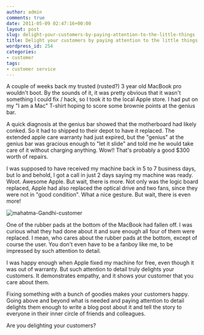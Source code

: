 ```yaml
---
author: admin
comments: true
date: 2011-05-09 02:47:16+00:00
layout: post
slug: delight-your-customers-by-paying-attention-to-the-little-things
title: Delight your customers by paying attention to the little things
wordpress_id: 254
categories:
- customer
tags:
- customer service
---
```


A couple of weeks back my trusted (rusted?) 3 year old MacBook pro wouldn't boot. By the sounds of it, it was pretty obvious that it wasn't something I could fix / hack, so I took it to the local Apple store. I had put on my "I am a Mac" T-shirt hoping to score some brownie points at the genius bar.

A quick diagnosis at the genius bar showed that the motherboard had likely conked. So it had to shipped to their depot to have it replaced. The extended apple care warranty had just expired, but the "genius" at the genius bar was gracious enough to "let it slide" and told me he would take care of it without charging anything. Wow!! That's probably a good $300 worth of repairs.

I was supposed to have received my machine back in 5 to 7 business days, but lo and behold, I got a call in just 2 days saying my machine was ready. Woot. Awesome Apple. But wait, there is more. Not only was the logic board replaced, Apple had also replaced the optical drive and two fans, since they were not in "good condition". What a nice gesture. But wait, there is even more!

![mahatma-Gandhi-customer](http://www.startupproductmanager.com/images/20110508-104430.jpg)

One of the rubber pads at the bottom of the MacBook had fallen off. I was curious what they had done about it and sure enough all four of them were replaced. I mean, who cares about the rubber pads at the bottom, except of course the user. You don't even have to be a fanboy like me, to be impressed by such attention to detail.

I was happy enough when Apple fixed my machine for free, even though it was out of warranty. But such attention to detail truly delights your customers. It demonstrates empathy, and it shows your customer that you care about them.

Fixing something with a bunch of goodies makes your customers happy. Going above and beyond what is needed and paying attention to detail delights them enough to write a blog post about it and tell the story to everyone in their inner circle of friends and colleagues.

Are you delighting your customers?
